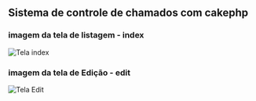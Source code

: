 ## Sistema de controle de chamados com cakephp

### imagem da tela de listagem - index
![Tela index](https://github.com/dassaev-lima/testechamados/blob/master/PRINT%20DA%20TELA%20INDEX.JPG)

### imagem da tela de Edição - edit
![Tela Edit](https://github.com/dassaev-lima/testechamados/blob/master/PRINT%20DA%20TELA%20EDIT.JPG)
